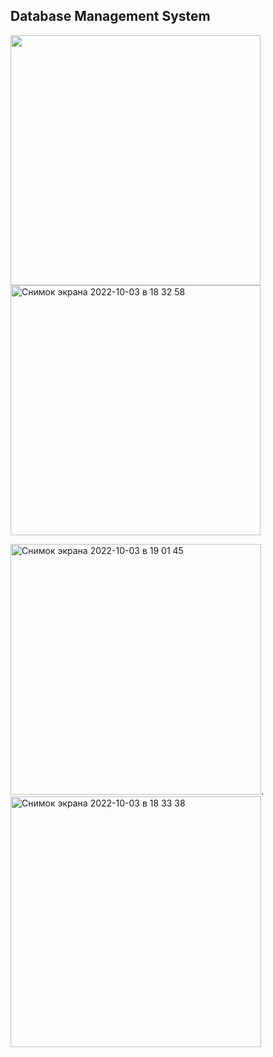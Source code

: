 ## Database Management System

<img src="https://user-images.githubusercontent.com/75206974/193623323-d49fd025-7d0b-4142-a684-edd5f482df29.gif" width="400" >                          <img width="400" alt="Снимок экрана 2022-10-03 в 18 32 58" src="https://user-images.githubusercontent.com/75206974/193620455-188895a6-3aaf-42ac-a346-4afb79a503ea.png">

<img width="401" alt="Снимок экрана 2022-10-03 в 19 01 45" src="https://user-images.githubusercontent.com/75206974/193623860-e642f1bd-69f2-4429-ba81-0c05f0fb8183.png">.  <img width="401" alt="Снимок экрана 2022-10-03 в 18 33 38" src="https://user-images.githubusercontent.com/75206974/193623928-f09286a1-a8da-4255-a634-10b632fda506.png">
